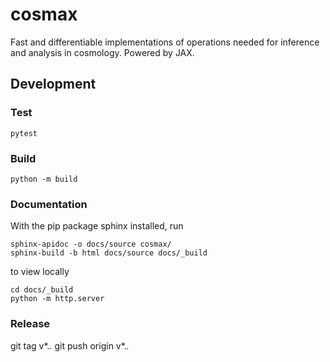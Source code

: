 # cosmax
Fast and differentiable implementations of operations needed for inference and analysis in cosmology. Powered by JAX.

## Development

### Test

```
pytest
```

### Build 

```
python -m build
```

### Documentation

With the pip package sphinx installed, run

```
sphinx-apidoc -o docs/source cosmax/
sphinx-build -b html docs/source docs/_build
```

to view locally

```
cd docs/_build
python -m http.server
```

### Release

git tag v*.*.*
git push origin v*.*.*
